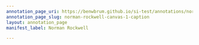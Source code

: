 ```yaml
---
annotation_page_uri: https://benwbrum.github.io/si-test/annotations/norman-rockwell-canvas-1-caption.json
annotation_page_slug: norman-rockwell-canvas-1-caption
layout: annotation_page
manifest_label: Norman Rockwell

---
```

